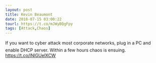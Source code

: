 ```yaml
---
layout: post
title: Kevin Beaumont
date: 2018-07-15 03:00:22
tourl: https://t.co/mJWyBQgFpy
tags: [Attack,Chaos]
---
```

If you want to cyber attack most corporate networks, plug in a PC and enable DHCP server. Within a few hours chaos is ensuing. https://t.co/lNlGUelXCW